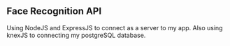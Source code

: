 ## Face Recognition API

Using NodeJS and ExpressJS to connect as a server to my app. Also using knexJS to connecting my postgreSQL database.


